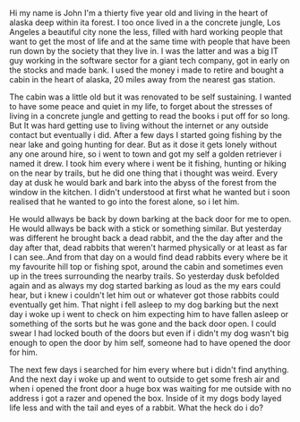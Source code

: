 Hi my name is John I'm a thierty five year old and living in the heart of alaska deep within ita forest. I too once lived in a the concrete jungle, Los Angeles a beautiful city none the less, filled with hard working people that want to get the most of life and at the same time with people that have been run down by the society that they live in. I was the latter and was a big IT guy working in the software sector for a giant tech company, got in early on the stocks and made bank. I used the money i made to retire and bought a cabin in the heart of alaska, 20 miles away from the nearest gas station. 

The cabin was a little old but it was renovated to be self sustaining. I wanted to have some peace and quiet in my life, to forget about the stresses of living in a concrete jungle and getting to read the books i put off for so long. But It was hard getting use to living without the internet or any outside contact but eventually i did. After a few days I started going fishing by the near lake and going hunting for dear. But as it dose it gets lonely without any one around hire, so i went to town and got my self a golden retriever i named it drew. I took him every where i went be it fishing, hunting or hiking on the near by trails, but he did one thing that i thought was weird. Every day at dusk he would bark and bark into the abyss of the forest from the window in the kitchen. I didn't understood at first what he wanted but i soon realised that he wanted to go into the forest alone, so i let him. 

He would allways be back by down barking at the back door for me to open. He would allways be back with a stick or something similar. But yesterday was different he brought back a dead rabbit, and the the day after and the day after that, dead rabbits that weren't harmed physically or at least as far I can see..And from that day on a would find dead rabbits every where be it my favourite hill top or fishing spot, around the cabin and sometimes even up in the trees surrounding the nearby trails. So yesterday dusk befolded again and as always my dog started barking as loud as the my ears could hear, but i knew i couldn't let him out or whatever got those rabbits could eventually get him. That night i fell asleep to my dog barking but the next day i woke up i went to check on him expecting him to have fallen asleep or something of the sorts but he was gone and the back door open. I could swear I had locked bouth of the doors but even if i didn't my dog wasn't big enough to open the door by him self, someone had to have opened the door for him. 

The next few days i searched for him every where but i didn't find anything. And the next day i woke up and went to outside to get some fresh air and when i opened the front door a huge box was waiting for me outside with no address i got a razer and opened the box. Inside of it my dogs body layed life less and with the tail and eyes of a rabbit. What the heck do i do?